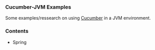 ### Cucumber-JVM Examples ###

Some examples/ressearch on using [Cucumber](https://github.com/cucumber) in a JVM environment.

### Contents ###

* Spring